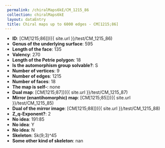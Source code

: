 ```yaml
--- 
 permalink: /chiralMaps6kE/CM_1215_86 
 collection: chiralMaps6kE
 layout: dataEntry
 title: Chiral maps up to 6000 edges - CM[1215;86]
---
```


- **ID**: [CM[1215;86]]({{ site.url }}/test/CM_1215_86)
- **Genus of the underlying surface**: 595
- **Length of the face**: 135
- **Valency**: 270
- **Length of the Petrie polygon**: 18
- **Is the automorphism group solvable?**: S
- **Number of vertices**: 9
- **Number of edges**: 1215
- **Number of faces**: 18
- **The map is self-**: none
- **Dual map**: [CM[1215;87]]({{ site.url }}/test/CM_1215_87)
- **Mirror (enantihomorphic) map**: [CM[1215;85]]({{ site.url }}/test/CM_1215_85)
- **Dual of the mirror image**: [CM[1215;88]]({{ site.url }}/test/CM_1215_88)
- **Z_q-Exponent?**: 2
- **No idea**:  191:85
- **No idea**: Y
- **No idea**: N
- **Skeleton**: Sk(9;3)^45
- **Some other kind of skeleton**: nan
